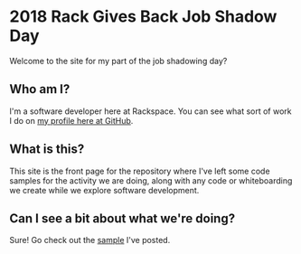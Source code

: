 # 2018 Rack Gives Back Job Shadow Day

Welcome to the site for my part of the job shadowing day?

## Who am I?

I'm a software developer here at Rackspace. You can see what sort of work I do
on [my profile here at GitHub](https://github.com/nimbinatus/).

## What is this?

This site is the front page for the repository where I've left some code
samples for the activity we are doing, along with any code or whiteboarding we
create while we explore software development.

## Can I see a bit about what we're doing?

Sure! Go check out the [sample](samples.md) I've posted.
